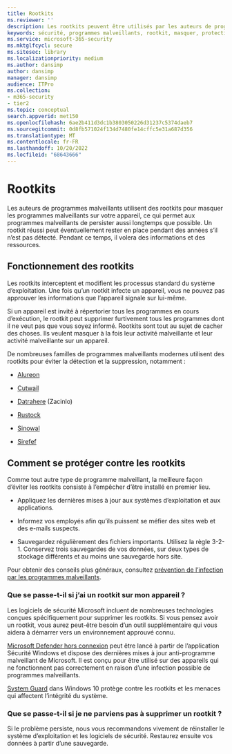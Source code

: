 ```yaml
---
title: Rootkits
ms.reviewer: ''
description: Les rootkits peuvent être utilisés par les auteurs de programmes malveillants pour masquer le code malveillant sur votre ordinateur et rendre les programmes malveillants ou les logiciels potentiellement indésirables plus difficiles à supprimer.
keywords: sécurité, programmes malveillants, rootkit, masquer, protection, masquage, WDSI, MMPC, Centre de protection Microsoft contre les programmes malveillants, rootkits, Sirefef, Rustock, Sinowal, Cutwail, malware, virus
ms.service: microsoft-365-security
ms.mktglfcycl: secure
ms.sitesec: library
ms.localizationpriority: medium
ms.author: dansimp
author: dansimp
manager: dansimp
audience: ITPro
ms.collection:
- m365-security
- tier2
ms.topic: conceptual
search.appverid: met150
ms.openlocfilehash: 6ae2b411d3dc1b3803050226d31237c5374daeb7
ms.sourcegitcommit: 0d8fb571024f134d7480fe14cffc5e31a687d356
ms.translationtype: MT
ms.contentlocale: fr-FR
ms.lasthandoff: 10/20/2022
ms.locfileid: "68643666"
---
```

# <a name="rootkits"></a>Rootkits

Les auteurs de programmes malveillants utilisent des rootkits pour masquer les programmes malveillants sur votre appareil, ce qui permet aux programmes malveillants de persister aussi longtemps que possible. Un rootkit réussi peut éventuellement rester en place pendant des années s’il n’est pas détecté. Pendant ce temps, il volera des informations et des ressources.

## <a name="how-rootkits-work"></a>Fonctionnement des rootkits

Les rootkits interceptent et modifient les processus standard du système d’exploitation. Une fois qu’un rootkit infecte un appareil, vous ne pouvez pas approuver les informations que l’appareil signale sur lui-même.

Si un appareil est invité à répertorier tous les programmes en cours d’exécution, le rootkit peut supprimer furtivement tous les programmes dont il ne veut pas que vous soyez informé. Rootkits sont tout au sujet de cacher des choses. Ils veulent masquer à la fois leur activité malveillante et leur activité malveillante sur un appareil.

De nombreuses familles de programmes malveillants modernes utilisent des rootkits pour éviter la détection et la suppression, notamment :

* [Alureon](https://www.microsoft.com/security/portal/threat/encyclopedia/Entry.aspx?Name=Win32%2fAlureon)

* [Cutwail](https://www.microsoft.com/security/portal/threat/encyclopedia/Entry.aspx?Name=Win32%2fCutwail)

* [Datrahere](https://www.microsoft.com/wdsi/threats/malware-encyclopedia-description?Name=Trojan:Win64/Detrahere) (Zacinlo)

* [Rustock](https://www.microsoft.com/security/portal/threat/encyclopedia/entry.aspx?Name=Win32%2fRustock)

* [Sinowal](https://www.microsoft.com/security/portal/threat/encyclopedia/Entry.aspx?Name=Win32%2fSinowal)

* [Sirefef](https://www.microsoft.com/security/portal/threat/encyclopedia/Entry.aspx?Name=Win32%2fSirefef)

## <a name="how-to-protect-against-rootkits"></a>Comment se protéger contre les rootkits

Comme tout autre type de programme malveillant, la meilleure façon d’éviter les rootkits consiste à l’empêcher d’être installé en premier lieu.

* Appliquez les dernières mises à jour aux systèmes d’exploitation et aux applications.

* Informez vos employés afin qu’ils puissent se méfier des sites web et des e-mails suspects.

* Sauvegardez régulièrement des fichiers importants. Utilisez la règle 3-2-1. Conservez trois sauvegardes de vos données, sur deux types de stockage différents et au moins une sauvegarde hors site.

Pour obtenir des conseils plus généraux, consultez [prévention de l’infection par les programmes malveillants](prevent-malware-infection.md).

### <a name="what-if-i-think-i-have-a-rootkit-on-my-device"></a>Que se passe-t-il si j’ai un rootkit sur mon appareil ?

Les logiciels de sécurité Microsoft incluent de nombreuses technologies conçues spécifiquement pour supprimer les rootkits. Si vous pensez avoir un rootkit, vous aurez peut-être besoin d’un outil supplémentaire qui vous aidera à démarrer vers un environnement approuvé connu.

[Microsoft Defender hors connexion](https://support.microsoft.com/help/17466/microsoft-defender-offline-help-protect-my-pc) peut être lancé à partir de l’application Sécurité Windows et dispose des dernières mises à jour anti-programme malveillant de Microsoft. Il est conçu pour être utilisé sur des appareils qui ne fonctionnent pas correctement en raison d’une infection possible de programmes malveillants.

[System Guard](https://cloudblogs.microsoft.com/microsoftsecure/2017/10/23/hardening-the-system-and-maintaining-integrity-with-windows-defender-system-guard/) dans Windows 10 protège contre les rootkits et les menaces qui affectent l’intégrité du système.

### <a name="what-if-i-cant-remove-a-rootkit"></a>Que se passe-t-il si je ne parviens pas à supprimer un rootkit ?

Si le problème persiste, nous vous recommandons vivement de réinstaller le système d’exploitation et les logiciels de sécurité. Restaurez ensuite vos données à partir d’une sauvegarde.
